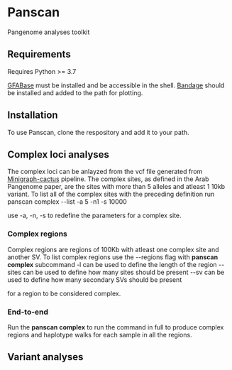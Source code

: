 
# Panscan
Pangenome analyses toolkit

## Requirements
Requires Python >= 3.7

[GFABase](https://github.com/mlin/gfabase) must be installed and be accessible in the shell.
[Bandage](https://github.com/rrwick/Bandage) should be installed and added to the path for plotting.

## Installation
To use Panscan, clone the respository and add it to your path.

## Complex loci analyses 
The complex loci can be anlayzed from the vcf file generated from [Minigraph-cactus](https://github.com/ComparativeGenomicsToolkit/cactus/blob/master/doc/pangenome.md) pipeline. 
The complex sites, as defined in the Arab Pangenome paper, are the sites with more than 5 alleles and atleast 1 10kb variant. To list all of the complex sites with the preceding definition run
panscan complex --list -a 5 -n1 -s 10000

use -a, -n, -s to redefine the parameters for a complex site. 

### Complex regions
Complex regions are regions of 100Kb with atleast one complex site and another SV. To list complex regions use the --regions flag with
**panscan complex** subcommand
-l can be used to define the length of the region
--sites can be used to define how many sites should be present
--sv can be used to define how many secondary SVs should be present

for a region to be considered complex.

### End-to-end
Run the **panscan complex** to run the command in full to produce complex regions and haplotype walks for each sample in all the regions. 



## Variant analyses

